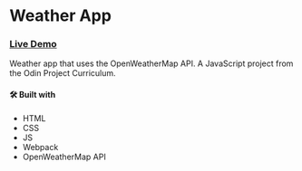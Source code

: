 # Weather App

### [Live Demo](https://jhonacs2.github.io/Weather_APP/)

Weather app that uses the OpenWeatherMap API. A JavaScript project from the Odin Project Curriculum.

#### 🛠️ Built with
*  HTML
*  CSS
*  JS
*  Webpack
*  OpenWeatherMap API
